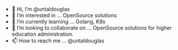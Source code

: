 - 👋 Hi, I’m @untaldouglas
- 👀 I’m interested in ... OpenSource solutions
- 🌱 I’m currently learning ... Golang, K8s
- 💞️ I’m looking to collaborate on ... OpenSource solutions for higher education administration.
- 📫 How to reach me ... @untaldouglas 

<!---
untaldouglas/untaldouglas is a ✨ special ✨ repository because its `README.md` (this file) appears on your GitHub profile.
You can click the Preview link to take a look at your changes.
--->
